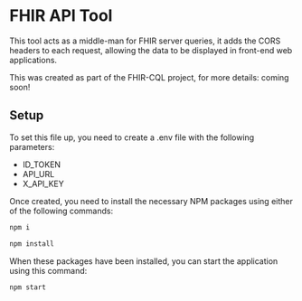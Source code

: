 # FHIR API Tool

This tool acts as a middle-man for FHIR server queries, it adds the CORS headers to each request, allowing the data to be displayed in front-end web applications.

This was created as part of the FHIR-CQL project, for more details: coming soon!

## Setup

To set this file up, you need to create a .env file with the following parameters:

- ID_TOKEN
- API_URL
- X_API_KEY

Once created, you need to install the necessary NPM packages using either of the following commands:

```bash
npm i

npm install
```

When these packages have been installed, you can start the application using this command:

```bash
npm start
```
